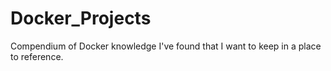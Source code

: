 # Docker_Projects
Compendium of Docker knowledge I've found that I want to keep in a place to reference.
